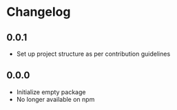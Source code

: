 # Changelog

## 0.0.1

- Set up project structure as per contribution guidelines

## 0.0.0

- Initialize empty package
- No longer available on npm